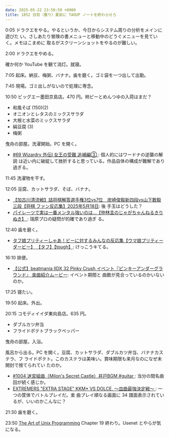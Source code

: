 ```yaml
---
date: 2025-05-22 23:59:59 +0900
title: 1852 日目（曇り）夏前に TAOUP ノートを終わらせろ
---
```


0:05 ドラクエをやる。やるというか、今日からシステム周りの分析をメインに遊びた
い。さしあたり冒険の書メニューと移動中のどうぐメニューを見ていく。メモはこまめに
取るがスクリーンショットをやるのが難しい。

2:00 ドラクエをやめる。

確か何か YouTube を観て消灯。就寝。

7:05 起床。納豆、梅粥、バナナ。歯を磨く。ゴミ袋を一つ出して出勤。

7:45 現場。ゴミ出しがないので処理に専念。

10:50 ビッグエー墨田京島店。470 円。柿ピーとめんつゆの入荷はまだ？

* 和風そば (150)(2)
* オニオンとレタスのミックスサラダ
* 大根と水菜のミックスサラダ
* 絹豆腐 (3)
* 梅粥

曳舟の部屋。洗濯開始。PC を開く。

* [#69 Wizardry 外伝Ⅰ 女王の受難 追補編③
  ](https://www.youtube.com/watch?v=kPe6QLRXIko): 個人的にはワードナの逆襲の解説
  は近い内に破綻して挫折すると思っている。作品自体の構成が難解であり過ぎる。

11:45 洗濯物を干す。

12:05 豆腐、カットサラダ、そば、バナナ。

* [【加古川清流戦】詰将棋解答選手権3位vs7位　炭崎俊毅新四段vs山下数毅三段【将棋
  ファン反応集】2025年5月18日](https://www.youtube.com/watch?v=Cb6Rex2o3_s): 後
  手玉はどうした？
* [パイレーツで実は一番メンタル強いのは…【仲林圭のじゃがちゃんねるきりぬき】
  ](https://www.youtube.com/watch?v=UMZgFnrj0F8): 瑞原プロの疑問が的確であり過ぎ
  る。

12:40 歯を磨く。

* [タフ娘プリティーしゃあ！ビーに対するみんなの反応集【ウマ娘プリティーダービー】
  【タフ】【tough】](https://www.youtube.com/watch?v=K-U7_PEJnvc): けっこうキてる。

16:10 排便。

* [【公式】beatmania IIDX 32 Pinky Crush イベント『ピンキーアンダーグラウンド』
  楽曲紹介ムービー](https://www.youtube.com/watch?v=IzWqAbo8gBw): イベント期間と
  曲数が見合っているのかいないのか。

17:25 寝たい。

19:50 起床。外出。

20:15 コモディイイダ東向島店。635 円。

* ダブルカツ弁当
* フライドポテトブラックペッパー

曳舟の部屋。入浴。

風呂から出る。PC を開く。豆腐、カットサラダ、ダブルカツ弁当、バナナカステラ、フ
ライドポテト。このカステラは美味い。賞味期限も来月なのになぜ未開封で捨てられてい
たのか。

* [#1004 迷宮組曲（Milon's Secret Castle）井戸BGM #guitar
  ](https://www.youtube.com/watch?v=nioZq0vgg0k): 当分の間名曲回が続く感じか。
* [EXTREMERS "EXTRA STAGE" KKM* VS DOLCE. ～皿曲最強決定戦～
  ](https://www.youtube.com/watch?v=gU2MuKUzef4): 一つの筐体でバトルプレイだ。楽
  曲プレイ順なる画面に 34 譜面表示されているが、いいのかこんなに？

21:30 歯を磨く。

23:50 [The Art of Unix Programming][TAOUP] Chapter 19 終わり。Usenet とやらが気
になる。

[TAOUP]: <http://www.catb.org/esr/writings/taoup/html>
